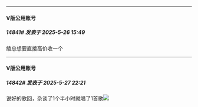 ﻿
*****

####  V版公用账号  
##### 14841#       发表于 2025-5-26 15:49

绫总想要直接高价收一个


*****

####  V版公用账号  
##### 14842#       发表于 2025-5-27 22:21

说好的歌回，杂谈了1个半小时就唱了1首歌<img src="https://static.stage1st.com/image/smiley/face2017/067.png" referrerpolicy="no-referrer">

